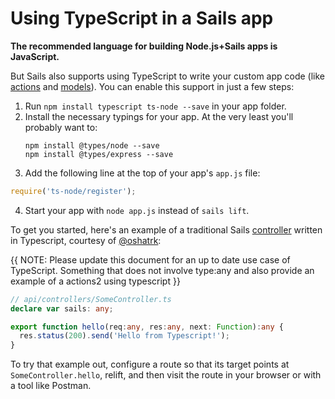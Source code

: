 # Using TypeScript in a Sails app

**The recommended language for building Node.js+Sails apps is JavaScript.**

But Sails also supports using TypeScript to write your custom app code (like [actions](http://www.sailsjs.com/documentation/concepts/actions-and-controllers) and [models](https://sailsjs.com/documentation/concepts/models-and-orm)).  You can enable this support in just a few steps:

1. Run `npm install typescript ts-node --save` in your app folder.
2. Install the necessary typings for your app.  At the very least you'll probably want to:
   ```
   npm install @types/node --save
   npm install @types/express --save
   ```
3. Add the following line at the top of your app's `app.js` file:
```javascript
require('ts-node/register');
```
4. Start your app with `node app.js` instead of `sails lift`.

To get you started, here's an example of a traditional Sails [controller](https://sailsjs.com/documentation/concepts/actions-and-controllers) written in Typescript, courtesy of [@oshatrk](https://github.com/oshatrk):

{{ NOTE: Please update this document for an up to date use case of TypeScript. Something that does not involve type:any and also provide an example of a actions2 using typescript  }} 
```typescript
// api/controllers/SomeController.ts
declare var sails: any;

export function hello(req:any, res:any, next: Function):any {
  res.status(200).send('Hello from Typescript!');
}
```

To try that example out, configure a route so that its target points at `SomeController.hello`, relift, and then visit the route in your browser or with a tool like Postman.

<docmeta name="displayName" value="Using TypeScript">
